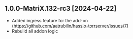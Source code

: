 ## 1.0.0-MatriX.132-rc3 [2024-04-22]

- Added ingress feature for the add-on (https://github.com/aatrubilin/hassio-torrserver/issues/7)
- Rebuild all addon logic
